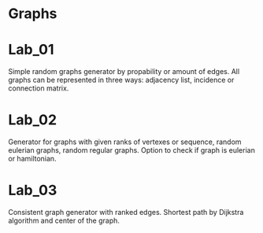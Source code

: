 # Graphs

# Lab_01

Simple random graphs generator by propability or amount of edges. All graphs can be represented in three ways: adjacency list, incidence or connection matrix.

# Lab_02

Generator for graphs with given ranks of vertexes or sequence, random eulerian graphs, random regular graphs. Option to check if graph is eulerian or hamiltonian.

# Lab_03

Consistent graph generator with ranked edges. Shortest path by Dijkstra algorithm and center of the graph.
